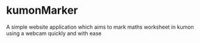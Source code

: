 # kumonMarker
A simple website application which aims to mark maths worksheet in kumon using a webcam quickly and with ease
